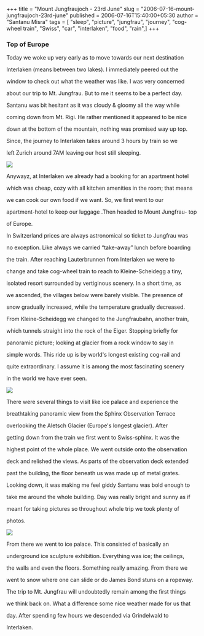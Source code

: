 +++
title = "Mount Jungfraujoch - 23rd June"
slug = "2006-07-16-mount-jungfraujoch-23rd-june"
published = 2006-07-16T15:40:00+05:30
author = "Santanu Misra"
tags = [ "sleep", "picture", "jungfrau", "journey", "cog-wheel train", "Swiss", "car", "interlaken", "food", "rain",]
+++
### Top of Europe

Today we woke up very early as to move towards our next destination
Interlaken (means between two lakes). I immediately peered out the
window to check out what the weather was like. I was very concerned
about our trip to Mt. Jungfrau. But to me it seems to be a perfect day.
Santanu was bit hesitant as it was cloudy & gloomy all the way while
coming down from Mt. Rigi. He rather mentioned it appeared to be nice
down at the bottom of the mountain, nothing was promised way up top.
Since, the journey to Interlaken takes around 3 hours by train so we
left Zurich around 7AM leaving our host still sleeping.

  

[![](../images/thumbnails/2006-07-16-mount-jungfraujoch-23rd-june-jungfraujoch-bahn.jpg)](../images/2006-07-16-mount-jungfraujoch-23rd-june-jungfraujoch-bahn.jpg)

Anywayz, at Interlaken we already had a booking for an apartment hotel
which was cheap, cozy with all kitchen amenities in the room; that means
we can cook our own food if we want. So, we first went to our
apartment-hotel to keep our luggage .Then headed to Mount Jungfrau- top
of Europe.

  

  
In Switzerland prices are always astronomical so ticket to Jungfrau was
no exception. Like always we carried “take-away” lunch before boarding
the train. After reaching Lauterbrunnen from Interlaken we were to
change and take cog-wheel train to reach to Kleine-Scheidegg a tiny,
isolated resort surrounded by vertiginous scenery. In a short time, as
we ascended, the villages below were barely visible. The presence of
snow gradually increased, while the temperature gradually decreased.

  
From Kleine-Scheidegg we changed to the Jungfraubahn, another train,
which tunnels straight into the rock of the Eiger. Stopping briefly for
panoramic picture; looking at glacier from a rock window to say in
simple words. This ride up is by world's longest existing cog-rail and
quite extraordinary. I assume it is among the most fascinating scenery
in the world we have ever seen.  
  

  

[![](../images/thumbnails/2006-07-16-mount-jungfraujoch-23rd-june-jungfraujoch-1.jpg)](../images/2006-07-16-mount-jungfraujoch-23rd-june-jungfraujoch-1.jpg)

There were several things to visit like ice palace and experience the
breathtaking panoramic view from the Sphinx Observation Terrace
overlooking the Aletsch Glacier (Europe's longest glacier). After
getting down from the train we first went to Swiss-sphinx. It was the
highest point of the whole place. We went outside onto the observation
deck and relished the views. As parts of the observation deck extended
past the building, the floor beneath us was made up of metal grates.
Looking down, it was making me feel giddy Santanu was bold enough to
take me around the whole building. Day was really bright and sunny as if
meant for taking pictures so throughout whole trip we took plenty of
photos.  
  

  

[![](../images/thumbnails/2006-07-16-mount-jungfraujoch-23rd-june-ice-palace.jpg)](../images/2006-07-16-mount-jungfraujoch-23rd-june-ice-palace.jpg)

From there we went to ice palace. This consisted of basically an
underground ice sculpture exhibition. Everything was ice; the ceilings,
the walls and even the floors. Something really amazing. From there we
went to snow where one can slide or do James Bond stuns on a ropeway.

The trip to Mt. Jungfrau will undoubtedly remain among the first things
we think back on. What a difference some nice weather made for us that
day. After spending few hours we descended via Grindelwald to
Interlaken.

